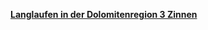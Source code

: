 [**Langlaufen in der Dolomitenregion 3 Zinnen**](https://www.drei-zinnen.info/de/aktiv-sport/winter/langlaufen/karte-offene-loipen.html)
